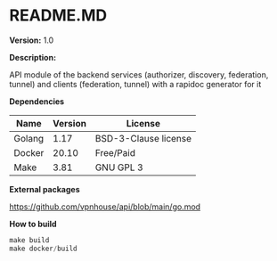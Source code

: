 # README.MD

**Version:** 1.0

**Description:**

API module of the backend services (authorizer, discovery, federation, tunnel) and clients (federation, tunnel) with a rapidoc generator for it

**Dependencies**

| Name | Version | License |
| --- | --- | --- |
| Golang | 1.17 | BSD-3-Clause license |
| Docker | 20.10 | Free/Paid |
| Make | 3.81 | GNU GPL 3 |

**External packages**

https://github.com/vpnhouse/api/blob/main/go.mod


**How to build**

```jsx
make build
make docker/build
```
